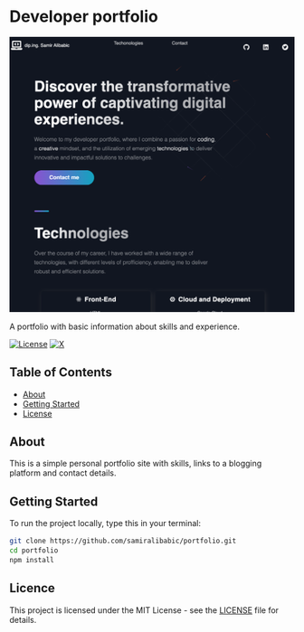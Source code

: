 # Developer portfolio

![screenshot](screenshot.png)

A portfolio with basic information about skills and experience.

[![License](https://img.shields.io/badge/License-MIT-blue.svg)](LICENSE)
[![X](https://img.shields.io/twitter/follow/samiralibabic.svg?label=Follow%20@samiralibabic)](https://x.com/samiralibabic)

## Table of Contents

- [About](#about)
- [Getting Started](#getting-started)
- [License](##license)

## About

This is a simple personal portfolio site with skills, links to a blogging platform and contact details.

## Getting Started

To run the project locally, type this in your terminal:

```bash
git clone https://github.com/samiralibabic/portfolio.git
cd portfolio
npm install
```

## Licence

This project is licensed under the MIT License - see the [LICENSE](LICENSE) file for details.
